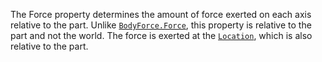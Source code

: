 The Force property determines the amount of force exerted on each axis
relative to the part. Unlike [`BodyForce.Force`](https://create.roblox.com/docs/reference/engine/classes/BodyForce#Force), this property is
relative to the part and not the world. The force is exerted at the
[`Location`](https://create.roblox.com/docs/reference/engine/classes/BodyThrust#Location), which is also relative to the part.